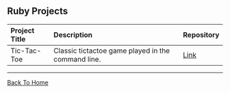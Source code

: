 ## Ruby Projects

| Project Title | Description                                        | Repository                                     |
| :------------ | :------------------------------------------------- | :--------------------------------------------- |
| Tic-Tac-Toe   | Classic tictactoe game played in the command line. | [Link](https://github.com/rvvergara/tictactoe) |

---
[Back To Home](../README.md)